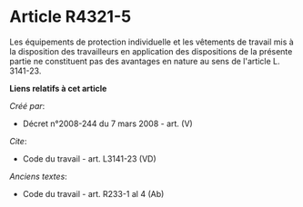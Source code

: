 # Article R4321-5

Les équipements de protection individuelle et les vêtements de travail mis à la disposition des travailleurs en application
des dispositions de la présente partie ne constituent pas des avantages en nature au sens de l'article L. 3141-23.

**Liens relatifs à cet article**

_Créé par_:

  - Décret n°2008-244 du 7 mars 2008 - art. (V)

_Cite_:

  - Code du travail - art. L3141-23 (VD)

_Anciens textes_:

  - Code du travail - art. R233-1 al 4 (Ab)
